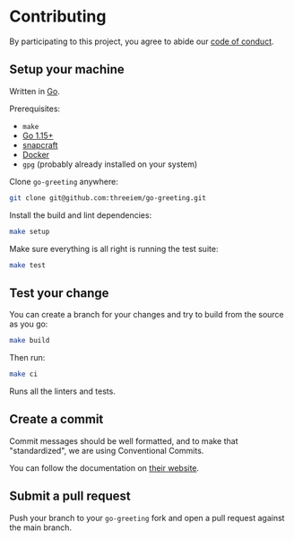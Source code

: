 # Contributing

By participating to this project, you agree to abide our [code of
conduct](/CODE_OF_CONDUCT.md).

## Setup your machine

Written in [Go](https://golang.org/).

Prerequisites:

- `make`
- [Go 1.15+](https://golang.org/doc/install)
- [snapcraft](https://snapcraft.io/)
- [Docker](https://www.docker.com/)
- `gpg` (probably already installed on your system)

Clone `go-greeting` anywhere:

```sh
git clone git@github.com:threeiem/go-greeting.git
```

Install the build and lint dependencies:

```sh
make setup
```

Make sure everything is all right is running the test suite:

```sh
make test
```

## Test your change

You can create a branch for your changes and try to build from the source as you go:

```sh
make build
```

Then run:

```sh
make ci
```

Runs all the linters and tests.

## Create a commit

Commit messages should be well formatted, and to make that "standardized", we are using Conventional Commits.

You can follow the documentation on
[their website](https://www.conventionalcommits.org).

## Submit a pull request

Push your branch to your `go-greeting` fork and open a pull request against the main branch.
